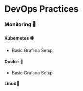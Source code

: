 # DevOps Practices


### Monitoring 🖥

#### Kubernetes 🕸
- Basic Grafana Setup

#### Docker 🐳
- Basic Grafana Setup

#### Linux 🐧
